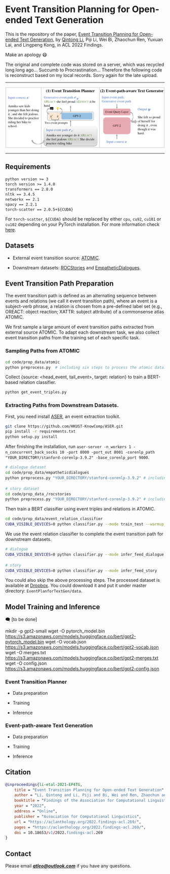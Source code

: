 # Event Transition Planning for Open-ended Text Generation

This is the repository of the paper, [Event Transition Planning for Open-ended Text Generation](xxx), by [Qintong Li](https://yuchenlin.xyz/), Piji Li, Wei Bi, Zhaochun Ren, Yuxuan Lai, and Lingpeng Kong, in ACL 2022 Findings. 



Make an apology :mask: 

The original and complete code was stored on a server, which was recycled long long ago... Succumb to Procrastination... 
Therefore the following code is reconstruct based on my local records. 
Sorry again for the late upload.

---

![DrFact](EPTG-model.jpg)

--- 

## Requirements
```
python version >= 3
torch version >= 1.4.0
transformers == 2.8.0
nltk == 3.4.5
networkx == 2.1
spacy == 2.2.1
torch-scatter == 2.0.5+${CUDA}
```

For `torch-scatter`, `${CUDA}` should be replaced by either `cpu`, `cu92`, `cu101` or `cu102` depending on your PyTorch installation. 
For more information check [here](https://github.com/rusty1s/pytorch_scatter).


## Datasets
- External event transition source: [ATOMIC](https://www.kaggle.com/gaussmake1994/atomic-knowledge-graph).   

- Downstream datasets: [ROCStories](http://cs.rochester.edu/nlp/rocstories/) and [EmpatheticDialogues](https://dl.fbaipublicfiles.com/parlai/empatheticdialogues/empatheticdialogues.tar.gz).


## Event Transition Path Preparation
The event transition  path is defined as an alternating sequence between events and relations (we call it event transition path), where an event is a subject-verb phrase, a relation is chosen from a pre-defined label set (e.g., OREACT: object reaction; XATTR: subject attribute) of a commonsense atlas ATOMIC.

We first sample a large amount of event transition paths extracted from external source ATOMIC.
To adapt each downstream task, we also collect event transition paths from the  training set of each specific task.

### Sampling Paths from ATOMIC
```bash
cd code/prop_data/atomic
python preprocess.py  # including six steps to process the atomic data.
```

Collect {source: <head_event, tail_event>, target: relation} to train a BERT-based relation classifier.
```bash
python get_event_triples.py
```


### Extracting Paths from Downstream Datasets.
First, you need install [ASER](https://hkust-knowcomp.github.io/ASER/html/tutorial/get-started.html#installation), an event extraction toolkit.
```bash
git clone https://github.com/HKUST-KnowComp/ASER.git
pip install -r requirements.txt
python setup.py install
```
After finishing the installation, run ```aser-server -n_workers 1 -n_concurrent_back_socks 10 -port 8000 -port_out 8001 -corenlp_path "YOUR_DIRECTORY/stanford-corenlp-3.9.2" -base_corenlp_port 9000```.
```bash
# dialogue dataset
cd code/prop_data/empatheticdialogues
python preprocess.py "YOUR_DIRECTORY/stanford-corenlp-3.9.2" # including several steps to process the atomic data.

# story dataset
cd code/prop_data_/rocstories
python preprocess.py "YOUR_DIRECTORY/stanford-corenlp-3.9.2" # including several steps to process the atomic data.
```

Then train a BERT classifier using event triples and relations in ATOMIC.
```bash
cd code/prop_data/event_relation_classifier
CUDA_VISIBLE_DEVICES=0 python classifier.py --mode train_test --warmup_ratio 0.1 
```

We use the event relation classifier to complete the event transition path for downstream datasets.
```bash
# dialogue
CUDA_VISIBLE_DEVICES=0 python classifier.py --mode infer_feed_dialogue

# story
CUDA_VISIBLE_DEVICES=0 python classifier.py --mode infer_feed_story
```

You could also skip the above processing steps.
The processed dataset is available at [Dropbox](https://www.dropbox.com/sh/axcmeurevpl8ldr/AACn2kLKyXd2grwI1p3nT3_0a?dl=0). You could download it and put it under master directory: ```EventPlanforTextGen/data```. 


## Model Training and Inference
:left_speech_bubble: [to be done]

mkdir -p gpt2-small
wget -O pytorch_model.bin https://s3.amazonaws.com/models.huggingface.co/bert/gpt2-pytorch_model.bin
wget -O vocab.json https://s3.amazonaws.com/models.huggingface.co/bert/gpt2-vocab.json
wget -O merges.txt https://s3.amazonaws.com/models.huggingface.co/bert/gpt2-merges.txt
wget -O config.json https://s3.amazonaws.com/models.huggingface.co/bert/gpt2-config.json

### Event Transition Planner
- Data preparation


- Training


- Inference


### Event-path-aware Text Generation

- Data preparation


- Training


- Inference

## Citation
```bib
@inproceedings{li-etal-2021-EP4TG,
    title = "Event Transition Planning for Open-ended Text Generation",
    author = "Li, Qintong and Li, Piji and Bi, Wei and Ren, Zhaochun and Lai Yuxuan and Kong Lingpeng",
    booktitle = "Findings of the Association for Computational Linguistics: ACL 2022",
    year = "2022",
    address = "Online",
    publisher = "Association for Computational Linguistics",
    url = "https://aclanthology.org/2022.findings-acl.269/",
    pages = "https://aclanthology.org/2022.findings-acl.269/",
    doi = 10.18653/v1/2022.findings-acl.269
}
```

## Contact
Please email ***qtleo@outlook.com*** if you have any questions.

